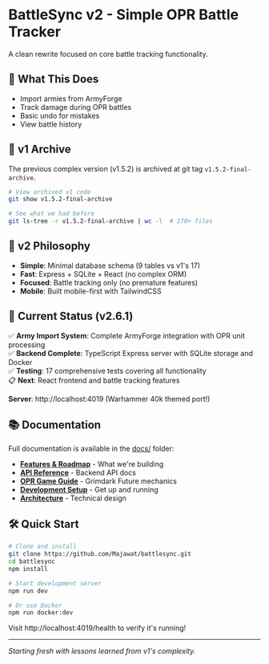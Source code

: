 # BattleSync v2 - Simple OPR Battle Tracker

A clean rewrite focused on core battle tracking functionality.

## 🎯 What This Does

- Import armies from ArmyForge  
- Track damage during OPR battles
- Basic undo for mistakes
- View battle history

## 🔄 v1 Archive

The previous complex version (v1.5.2) is archived at git tag `v1.5.2-final-archive`.

```bash
# View archived v1 code
git show v1.5.2-final-archive

# See what we had before
git ls-tree -r v1.5.2-final-archive | wc -l  # 170+ files
```

## 🚀 v2 Philosophy

- **Simple**: Minimal database schema (9 tables vs v1's 17)
- **Fast**: Express + SQLite + React (no complex ORM)  
- **Focused**: Battle tracking only (no premature features)
- **Mobile**: Built mobile-first with TailwindCSS

## 🚀 Current Status (v2.6.1)

✅ **Army Import System**: Complete ArmyForge integration with OPR unit processing  
✅ **Backend Complete**: TypeScript Express server with SQLite storage and Docker  
✅ **Testing**: 17 comprehensive tests covering all functionality  
📋 **Next**: React frontend and battle tracking features

**Server**: http://localhost:4019 (Warhammer 40k themed port!)

## 📚 Documentation

Full documentation is available in the [docs/](docs/) folder:

- **[Features & Roadmap](docs/features.md)** - What we're building
- **[API Reference](docs/api.md)** - Backend API docs
- **[OPR Game Guide](docs/opr-guide.md)** - Grimdark Future mechanics
- **[Development Setup](docs/development.md)** - Get up and running
- **[Architecture](docs/architecture.md)** - Technical design

## 🛠️ Quick Start

```bash
# Clone and install
git clone https://github.com/Majawat/battlesync.git
cd battlesync
npm install

# Start development server
npm run dev

# Or use Docker
npm run docker:dev
```

Visit http://localhost:4019/health to verify it's running!

---
*Starting fresh with lessons learned from v1's complexity.*